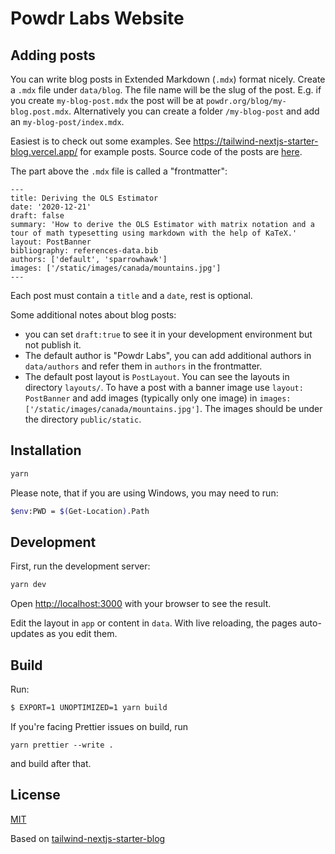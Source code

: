 # Powdr Labs Website

## Adding posts

You can write blog posts in Extended Markdown (`.mdx`) format nicely. Create a `.mdx` file under `data/blog`. The file name will be the slug of the post. E.g. if you create `my-blog-post.mdx` the post will be at `powdr.org/blog/my-blog.post.mdx`. Alternatively you can create a folder `/my-blog-post` and add an `my-blog-post/index.mdx`.

Easiest is to check out some examples. See https://tailwind-nextjs-starter-blog.vercel.app/ for example posts. Source code of the posts are [here](https://github.com/timlrx/tailwind-nextjs-starter-blog/tree/main/data/blog).

The part above the `.mdx` file is called a "frontmatter":

```
---
title: Deriving the OLS Estimator
date: '2020-12-21'
draft: false
summary: 'How to derive the OLS Estimator with matrix notation and a tour of math typesetting using markdown with the help of KaTeX.'
layout: PostBanner
bibliography: references-data.bib
authors: ['default', 'sparrowhawk']
images: ['/static/images/canada/mountains.jpg']
---
```

Each post must contain a `title` and a `date`, rest is optional.

Some additional notes about blog posts:

- you can set `draft:true` to see it in your development environment but not publish it.
- The default author is "Powdr Labs", you can add additional authors in `data/authors` and refer them in `authors` in the frontmatter.
- The default post layout is `PostLayout`. You can see the layouts in directory `layouts/`.
  To have a post with a banner image use `layout: PostBanner` and add images (typically only one image) in `images: ['/static/images/canada/mountains.jpg']`. The images should be under the directory `public/static`.

## Installation

```bash
yarn
```

Please note, that if you are using Windows, you may need to run:

```bash
$env:PWD = $(Get-Location).Path
```

## Development

First, run the development server:

```bash
yarn dev
```

Open [http://localhost:3000](http://localhost:3000) with your browser to see the result.

Edit the layout in `app` or content in `data`. With live reloading, the pages auto-updates as you edit them.

## Build

Run:

```sh
$ EXPORT=1 UNOPTIMIZED=1 yarn build
```

If you're facing Prettier issues on build, run

```
yarn prettier --write .
```

and build after that.

## License

[MIT](LICENSE)

Based on [tailwind-nextjs-starter-blog](https://github.com/timlrx/tailwind-nextjs-starter-blog)
